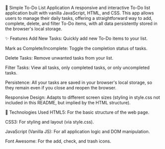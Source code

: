 📝 Simple To-Do List Application
A responsive and interactive To-Do list application built with vanilla JavaScript, HTML, and CSS. This app allows users to manage their daily tasks, offering a straightforward way to add, complete, delete, and filter To-Do items, with all data persistently stored in the browser's local storage.

✨ Features
Add New Tasks: Quickly add new To-Do items to your list.

Mark as Complete/Incomplete: Toggle the completion status of tasks.

Delete Tasks: Remove unwanted tasks from your list.

Filter Tasks: View all tasks, only completed tasks, or only uncompleted tasks.

Persistence: All your tasks are saved in your browser's local storage, so they remain even if you close and reopen the browser.

Responsive Design: Adapts to different screen sizes (styling in style.css not included in this README, but implied by the HTML structure).

🚀 Technologies Used
HTML5: For the basic structure of the web page.

CSS3: For styling and layout (via style.css).

JavaScript (Vanilla JS): For all application logic and DOM manipulation.

Font Awesome: For the add, check, and trash icons.
